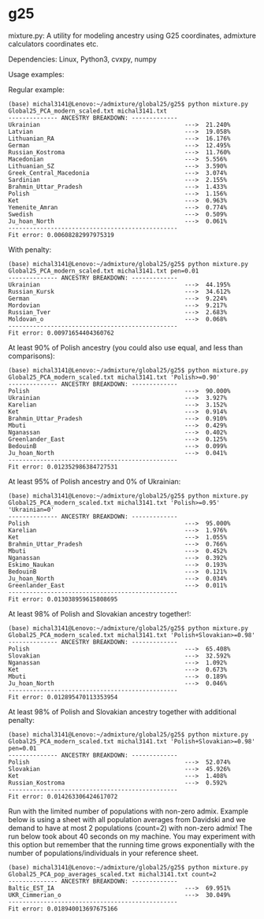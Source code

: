 # g25
mixture.py: A utility for modeling ancestry using G25 coordinates, admixture calculators coordinates etc.

Dependencies: Linux, Python3, cvxpy, numpy

Usage examples:

Regular example:

    (base) michal3141@Lenovo:~/admixture/global25/g25$ python mixture.py Global25_PCA_modern_scaled.txt michal3141.txt 
    -------------- ANCESTRY BREAKDOWN: -------------
    Ukrainian                                         --->	21.240%
    Latvian                                           --->	19.058%
    Lithuanian_RA                                     --->	16.176%
    German                                            --->	12.495%
    Russian_Kostroma                                  --->	11.760%
    Macedonian                                        --->	5.556%
    Lithuanian_SZ                                     --->	3.590%
    Greek_Central_Macedonia                           --->	3.074%
    Sardinian                                         --->	2.155%
    Brahmin_Uttar_Pradesh                             --->	1.433%
    Polish                                            --->	1.156%
    Ket                                               --->	0.963%
    Yemenite_Amran                                    --->	0.774%
    Swedish                                           --->	0.509%
    Ju_hoan_North                                     --->	0.061%
    ------------------------------------------------
    Fit error: 0.00608282997975319

With penalty:

	(base) michal3141@Lenovo:~/admixture/global25/g25$ python mixture.py Global25_PCA_modern_scaled.txt michal3141.txt pen=0.01
	-------------- ANCESTRY BREAKDOWN: -------------
	Ukrainian                                         --->	44.195%
	Russian_Kursk                                     --->	34.612%
	German                                            --->	9.224%
	Mordovian                                         --->	9.217%
	Russian_Tver                                      --->	2.683%
	Moldovan_o                                        --->	0.068%
	------------------------------------------------
	Fit error: 0.00971654404360762

At least 90% of Polish ancestry (you could also use equal, and less than comparisons):

	(base) michal3141@Lenovo:~/admixture/global25/g25$ python mixture.py Global25_PCA_modern_scaled.txt michal3141.txt 'Polish>=0.90'
	-------------- ANCESTRY BREAKDOWN: -------------
	Polish                                            --->	90.000%
	Ukrainian                                         --->	3.927%
	Karelian                                          --->	3.152%
	Ket                                               --->	0.914%
	Brahmin_Uttar_Pradesh                             --->	0.910%
	Mbuti                                             --->	0.429%
	Nganassan                                         --->	0.402%
	Greenlander_East                                  --->	0.125%
	BedouinB                                          --->	0.099%
	Ju_hoan_North                                     --->	0.041%
	------------------------------------------------
	Fit error: 0.012352986384727531

At least 95% of Polish ancestry and 0% of Ukrainian:

	(base) michal3141@Lenovo:~/admixture/global25/g25$ python mixture.py Global25_PCA_modern_scaled.txt michal3141.txt 'Polish>=0.95' 'Ukrainian=0'
	-------------- ANCESTRY BREAKDOWN: -------------
	Polish                                            --->	95.000%
	Karelian                                          --->	1.976%
	Ket                                               --->	1.055%
	Brahmin_Uttar_Pradesh                             --->	0.766%
	Mbuti                                             --->	0.452%
	Nganassan                                         --->	0.392%
	Eskimo_Naukan                                     --->	0.193%
	BedouinB                                          --->	0.121%
	Ju_hoan_North                                     --->	0.034%
	Greenlander_East                                  --->	0.011%
	------------------------------------------------
	Fit error: 0.013038959615808695

At least 98% of Polish and Slovakian ancestry together!:

	(base) michal3141@Lenovo:~/admixture/global25/g25$ python mixture.py Global25_PCA_modern_scaled.txt michal3141.txt 'Polish+Slovakian>=0.98'
	-------------- ANCESTRY BREAKDOWN: -------------
	Polish                                            --->	65.408%
	Slovakian                                         --->	32.592%
	Nganassan                                         --->	1.092%
	Ket                                               --->	0.673%
	Mbuti                                             --->	0.189%
	Ju_hoan_North                                     --->	0.046%
	------------------------------------------------
	Fit error: 0.012895470113353954

At least 98% of Polish and Slovakian ancestry together with additional penalty:

	(base) michal3141@Lenovo:~/admixture/global25/g25$ python mixture.py Global25_PCA_modern_scaled.txt michal3141.txt 'Polish+Slovakian>=0.98' pen=0.01
	-------------- ANCESTRY BREAKDOWN: -------------
	Polish                                            --->	52.074%
	Slovakian                                         --->	45.926%
	Ket                                               --->	1.408%
	Russian_Kostroma                                  --->	0.592%
	------------------------------------------------
	Fit error: 0.014263306424617072

Run with the limited number of populations with non-zero admix.
Example below is using a sheet with all population averages from Davidski and we
demand to have at most 2 populations (count=2) with non-zero admix!
The run below took about 40 seconds on my machine.
You may experiment with this option but remember that the running time
grows exponentially with the number of populations/individuals in your reference sheet.

	(base) michal3141@Lenovo:~/admixture/global25/g25$ python mixture.py Global25_PCA_pop_averages_scaled.txt michal3141.txt count=2
	-------------- ANCESTRY BREAKDOWN: -------------
	Baltic_EST_IA                                     --->	69.951%
	UKR_Cimmerian_o                                   --->	30.049%
	------------------------------------------------
	Fit error: 0.018940013697675166





